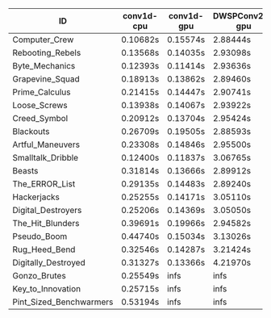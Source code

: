 |ID|conv1d-cpu|conv1d-gpu|DWSPConv2D-gpu|gemm-gpu|avg|
|-|-|-|-|-|-|
|Computer_Crew|0.10682s|0.15574s|2.88444s|1.71858s|1.21639s|
|Rebooting_Rebels|0.13568s|0.14035s|2.93098s|1.71783s|1.23121s|
|Byte_Mechanics|0.12393s|0.11414s|2.93636s|1.80541s|1.24496s|
|Grapevine_Squad|0.18913s|0.13862s|2.89460s|1.76522s|1.24689s|
|Prime_Calculus|0.21415s|0.14447s|2.90741s|1.73620s|1.25056s|
|Loose_Screws|0.13938s|0.14067s|2.93922s|1.81597s|1.25881s|
|Creed_Symbol|0.20912s|0.13704s|2.95424s|1.75695s|1.26434s|
|Blackouts|0.26709s|0.19505s|2.88593s|1.72076s|1.26721s|
|Artful_Maneuvers|0.23308s|0.14846s|2.95500s|1.75414s|1.27267s|
|Smalltalk_Dribble|0.12400s|0.11837s|3.06765s|1.79693s|1.27674s|
|Beasts|0.31814s|0.13666s|2.89912s|1.91105s|1.31624s|
|The_ERROR_List|0.29135s|0.14483s|2.89240s|1.99832s|1.33172s|
|Hackerjacks|0.25255s|0.14171s|3.05110s|1.92231s|1.34192s|
|Digital_Destroyers|0.25206s|0.14369s|3.05050s|1.92626s|1.34313s|
|The_Hit_Blunders|0.39691s|0.19966s|2.94582s|1.93674s|1.36978s|
|Pseudo_Boom|0.44740s|0.15034s|3.13026s|1.96010s|1.42202s|
|Rug_Heed_Bend|0.32546s|0.14287s|3.21424s|2.13015s|1.45318s|
|Digitally_Destroyed|0.31327s|0.13366s|4.21970s|2.53962s|1.80156s|
|Gonzo_Brutes|0.25549s|infs|infs|infs|infs|
|Key_to_Innovation|0.25715s|infs|infs|2.64875s|infs|
|Pint_Sized_Benchwarmers|0.53194s|infs|infs|4.50750s|infs|
